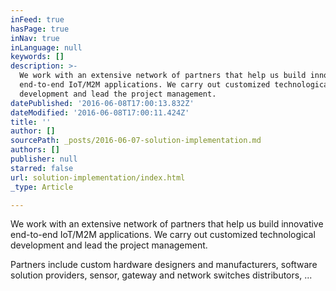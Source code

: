 ```yaml
---
inFeed: true
hasPage: true
inNav: true
inLanguage: null
keywords: []
description: >-
  We work with an extensive network of partners that help us build innovative
  end-to-end IoT/M2M applications. We carry out customized technological
  development and lead the project management.
datePublished: '2016-06-08T17:00:13.832Z'
dateModified: '2016-06-08T17:00:11.424Z'
title: ''
author: []
sourcePath: _posts/2016-06-07-solution-implementation.md
authors: []
publisher: null
starred: false
url: solution-implementation/index.html
_type: Article

---
```

We work with an extensive network of partners that help us build innovative end-to-end IoT/M2M applications. We carry out customized technological development and lead the project management.

Partners include custom hardware designers and manufacturers, software solution providers, sensor, gateway and network switches distributors, ...